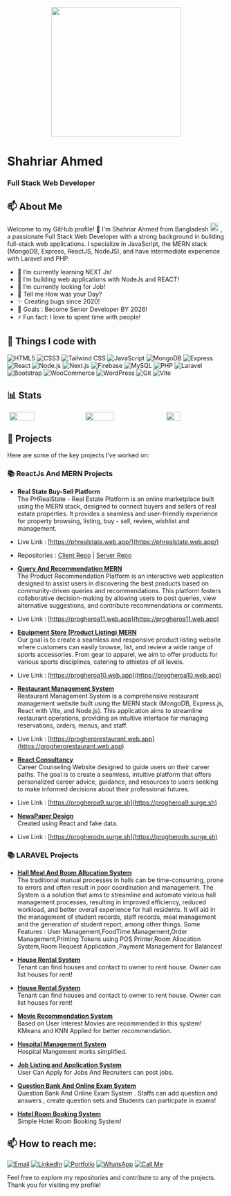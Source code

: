 <div align="center">
  <img height="300" src="https://shahriarahbiddut.web.app/cover2.png"  />
</div>

# Shahriar Ahmed

### Full Stack Web Developer

## 📫 About Me

Welcome to my GitHub profile! 👋 I'm Shahriar Ahmed from Bangladesh <img src="https://upload.wikimedia.org/wikipedia/commons/thumb/f/f9/Flag_of_Bangladesh.svg/1200px-Flag_of_Bangladesh.svg.png" width="20"/> , a passionate Full Stack Web Developer with a strong background in building full-stack web applications. I specialize in JavaScript, the MERN stack (MongoDB, Express, ReactJS, NodeJS), and have intermediate experience with Laravel and PHP.

- 🔭 I’m currently learning NEXT Js!
- 🌱 I’m building web applications with NodeJs and REACT!
- 🤔 I’m currently looking for Job!
- 💬 Tell me How was your Day?
- ✨ Creating bugs since 2020!
- 🎯 Goals : Become Senior Developer BY 2026!
- ⚡ Fun fact: I love to spent time with people!

## 🔧 Things I code with

<div align="left">
<img alt="HTML5" src="https://img.shields.io/badge/-HTML5-E34F26?style=flat-square&logo=html5&logoColor=white" />
<img alt="CSS3" src="https://img.shields.io/badge/-CSS3-1572B6?style=flat-square&logo=css3&logoColor=white" />
<img alt="Tailwind CSS" src="https://img.shields.io/badge/-Tailwind_CSS-06B6D4?style=flat-square&logo=tailwindcss&logoColor=white" />
<img alt="JavaScript" src="https://img.shields.io/badge/-JavaScript-F7DF1E?style=flat-square&logo=javascript&logoColor=black" />
<img alt="MongoDB" src="https://img.shields.io/badge/-MongoDB-13aa52?style=flat-square&logo=mongodb&logoColor=white" />
<img alt="Express" src="https://img.shields.io/badge/-Express-000000?style=flat-square&logo=express&logoColor=white" />
<img alt="React" src="https://img.shields.io/badge/-React-61DAFB?style=flat-square&logo=react&logoColor=black" />
<img alt="Node.js" src="https://img.shields.io/badge/-Node.js-43853d?style=flat-square&logo=node.js&logoColor=white" />
<img alt="Next.js" src="https://img.shields.io/badge/-Next.js-2d2d2d?style=flat-square&logo=next.js&logoColor=white" />
<img alt="Firebase" src="https://img.shields.io/badge/-Firebase-FFCB2B?style=flat-square&logo=firebase&logoColor=white" />
<img alt="MySQL" src="https://img.shields.io/badge/-MySQL-4479A1?style=flat-square&logo=mysql&logoColor=white" />
<img alt="PHP" src="https://img.shields.io/badge/-PHP-777BB4?style=flat-square&logo=php&logoColor=white" />
<img alt="Laravel" src="https://img.shields.io/badge/-Laravel-EA5028?style=flat-square&logo=laravel&logoColor=white" />
<img alt="Bootstrap" src="https://img.shields.io/badge/-Bootstrap-563D7C?style=flat-square&logo=bootstrap&logoColor=white" />
<img alt="WooCommerce" src="https://img.shields.io/badge/-WooCommerce-96588A?style=flat-square&logo=woocommerce&logoColor=white" />
<img alt="WordPress" src="https://img.shields.io/badge/-WordPress-21759B?style=flat-square&logo=wordpress&logoColor=white" />
<img alt="Git" src="https://img.shields.io/badge/-Git-F05032?style=flat-square&logo=git&logoColor=white" />
<img alt="Vite" src="https://img.shields.io/badge/-Vite-646CFF?style=flat-square&logo=vite&logoColor=white" />

</div>

<!-- - **Languages:** JavaScript, PHP,Python,
- **Frontend:** ReactJS, Tailwind CSS, Bootstrap, daisyUI, HTML5, CSS3
- **Backend:** NodeJS, Express, Laravel
- **Database:** MongoDB, MySQL
- **Version Control:** Git, GitHub
- **Tools & Platforms:** Vite -->

## 📊 Stats

<!-- <div style="display: flex; justify-content: center; gap: 2%; flex-wrap: wrap; max-width: 100%;">
  <img src="https://github-readme-stats.vercel.app/api?username=shahriarabiddut&theme=gruvbox&show_icons=true&hide_border=false&count_private=true" style="width: 36%; min-width: 250px;"/>
  <img src="https://github-readme-stats.vercel.app/api/top-langs/?username=shahriarabiddut&theme=gruvbox&show_icons=true&hide_border=false&layout=compact" style="width: 28%; min-width: 200px;"/>
  <img src="https://github-readme-streak-stats.herokuapp.com?user=shahriarabiddut&theme=vue-dark" style="width: 28%; min-width: 200px;"/>

</div> -->
<div style="display: flex; justify-content: center; gap: 1%;flex-wrap: wrap; ">
  <img src="https://github-readme-stats.vercel.app/api?username=shahriarabiddut&theme=vue-dark&show_icons=true&hide_border=true&count_private=true" style="width: 34%;" />
  <img src="https://github-readme-streak-stats.herokuapp.com/?user=shahriarabiddut&theme=vue-dark&hide_border=true" style="width: 36%;" />
  <img src="https://github-readme-stats.vercel.app/api/top-langs/?username=shahriarabiddut&theme=vue-dark&show_icons=true&hide_border=true&layout=compact" style="width: 26%;" />
</div>

## 🚀 Projects

Here are some of the key projects I’ve worked on:

### 📚 ReactJs And MERN Projects

- **Real State Buy-Sell Platform**  
  The PHRealState - Real Estate Platform is an online marketplace built using the MERN stack, designed to connect buyers and sellers of real estate properties. It provides a seamless and user-friendly experience for property browsing, listing, buy - sell, review, wishlist and management.
- Live Link : [https://phrealstate.web.app/](https://phrealstate.web.app/)
- Repositories : [Client Repo](https://github.com/shahriarabiddut/Real-State-Buy-Sell-Platform-Client) | [Server Repo](https://github.com/shahriarabiddut/Real-State-Buy-Sell-Platform-Server)
- **[Query And Recommendation MERN](https://github.com/shahriarabiddut/Query-And-Recommendation-MERN)**  
  The Product Recommendation Platform is an interactive web application designed to assist users in discovering the best products based on community-driven queries and recommendations. This platform fosters collaborative decision-making by allowing users to post queries, view alternative suggestions, and contribute recommendations or comments.
- Live Link : [https://progheroa11.web.app](https://progheroa11.web.app)

- **[Equipment Store (Product Listing) MERN](https://github.com/shahriarabiddut/demoShop-React-and-NodeJs)**  
  Our goal is to create a seamless and responsive product listing website where customers can easily browse, list, and review a wide range of sports accessories. From gear to apparel, we aim to offer products for various sports disciplines, catering to athletes of all levels.
- Live Link : [https://progheroa10.web.app](https://progheroa10.web.app)
- **[Restaurant Management System](https://github.com/shahriarabiddut/Restaurant-Management-System-MERN)**  
  Restaurant Management System is a comprehensive restaurant management website built using the MERN stack (MongoDB, Express.js, React with Vite, and Node.js). This application aims to streamline restaurant operations, providing an intuitive interface for managing reservations, orders, menus, and staff.
- Live Link : [https://progherorestaurant.web.app](https://progherorestaurant.web.app)

- **[React Consultancy](https://github.com/shahriarabiddut/React-Consultancy)**  
  Career Counseling Website designed to guide users on their career paths. The goal is to create a seamless, intuitive platform that offers personalized career advice, guidance, and resources to users seeking to make informed decisions about their professional futures.
- Live Link : [https://progheroa9.surge.sh](https://progheroa9.surge.sh)

- **[NewsPaper Design](https://github.com/shahriarabiddut/React-Dragon-News)**  
  Created using React and fake data.
- Live Link : [https://progherodn.surge.sh](https://progherodn.surge.sh)
  <!-- Card Style APi -->
  <!-- <a href="https://github.com/shahriarabiddut/Real-State-Buy-Sell-Platform-Client" target="_blank">
        <img src="https://github-readme-stats.vercel.app/api/pin/?username=shahriarabiddut&repo=Real-State-Buy-Sell-Platform-Client" alt="Real State Buy-Sell Platform Client Repo Card" />
      </a> -->

### 📚 LARAVEL Projects

- **[Hall Meal And Room Allocation System](https://github.com/shahriarabiddut/JUST-Hall-Management-System)**  
  The traditional manual processes in halls can be time-consuming, prone to errors and often result in poor coordination and management. The System is a solution that aims to streamline and automate various hall management processes, resulting in improved efficiency, reduced workload, and better overall experience for hall residents. It will aid in the management of student records, staff records, meal management and the generation of student report, among other things. Some Features : User Management,FoodTime Management,Order Management,Printing Tokens using POS Printer,Room Allocation System,Room Request Application ,Payment Management for Balances!
- **[House Rental System](https://github.com/shahriarabiddut/House-Rental-System)**  
  Tenant can find houses and contact to owner to rent house. Owner can list houses for rent!

- **[House Rental System](https://github.com/shahriarabiddut/House-Rental-System)**  
  Tenant can find houses and contact to owner to rent house. Owner can list houses for rent!

- **[Movie Recommendation System](https://github.com/shahriarabiddut/Movie-Recommendation-System)**  
  Based on User Interest Movies are recommended in this system! KMeans and KNN Applied for better recommendation.

- **[Hospital Management System](https://github.com/shahriarabiddut/Hospital-Management-System)**  
  Hospital Mangement works simplified.

- **[Job Listing and Application System](https://github.com/shahriarabiddut/Job-Listing-Website)**  
  User Can Apply for Jobs And Recruiters can post jobs.

- **[Question Bank And Online Exam System](https://github.com/shahriarabiddut/BCS-Question-Bank-And-Online-exam)**  
  Question Bank And Online Exam System . Staffs can add question and answers , create question sets and Students can particpate in exams!

- **[Hotel Room Booking System](https://github.com/shahriarabiddut/Hotel-Booking)**  
  Simple Hotel Room Booking System!

<!-- ### 📚  WORDPRESS

- Ecommerce : **[MuradnagarBazar](https://www.muradnagarbazar.com/)**  ,**[DreamyDressBD](https://www.dreamydressbd.com)**   -->

<!--
## 🌱 Currently Learning
I’m always learning and improving my skills! Currently, I’m focused on:

- Advanced concepts in JavaScript and ReactJS
- DevOps practices and Continuous Integration/Continuous Deployment (CI/CD)
- Exploring cloud computing and serverless architectures -->

## 📫 How to reach me:

[<img alt="Email" src="https://img.shields.io/badge/-shahriarabiddut%40gmail.com-D14836?style=flat-square&logo=gmail&logoColor=white" />](mailto:shahriarabiddut@gmail.com)
[<img alt="LinkedIn" src="https://img.shields.io/badge/%40shahriarahmedbiddut-Linkedin-blue" />](https://www.linkedin.com/in/shahriarahmedbiddut/)
[<img alt="Portfolio" src="https://img.shields.io/badge/-Portfolio-0A0A0A?style=flat-square&logo=google-chrome&logoColor=white" />](https://shahriarahbiddut.web.app/)
[![WhatsApp](https://img.shields.io/badge/-01945506778-25D366?style=flat-square&logo=whatsapp&logoColor=white)](https://wa.me/8801945506778)
[<img alt="Call Me" src="https://img.shields.io/badge/Call_Me-+8801945506778-3ca0bc?style=flat-square&logo=phone&logoColor=white" />](tel:+8801945506778)

Feel free to explore my repositories and contribute to any of the projects. Thank you for visiting my profile!
